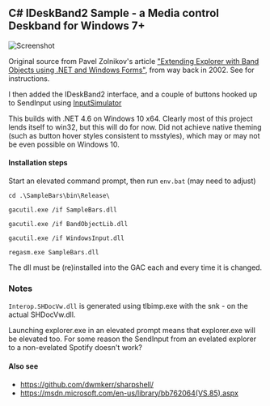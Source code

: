 ## C# IDeskBand2 Sample - a Media control Deskband for Windows 7+

![Screenshot](https://raw.githubusercontent.com/navhaxs/media-control-deskband/master/screenshot.png)

Original source from Pavel Zolnikov's article ["Extending Explorer with Band Objects using .NET and Windows Forms"](http://www.codeproject.com/Articles/2219/Extending-Explorer-with-Band-Objects-using-NET-and), from way back in 2002. See for instructions.

I then added the IDeskBand2 interface, and a couple of buttons hooked up to SendInput using [InputSimulator](https://inputsimulator.codeplex.com/)

This builds with .NET 4.6 on Windows 10 x64. Clearly most of this project lends itself to win32, but this will do for now. Did not achieve native theming (such as button hover styles consistent to msstyles), which may or may not be even possible on Windows 10.

#### Installation steps

Start an elevated command prompt, then run `env.bat` (may need to adjust)

    cd .\SampleBars\bin\Release\

    gacutil.exe /if SampleBars.dll

    gacutil.exe /if BandObjectLib.dll

    gacutil.exe /if WindowsInput.dll

    regasm.exe SampleBars.dll

The dll must be (re)installed into the GAC each and every time it is changed.

### Notes

`Interop.SHDocVw.dll` is generated using tlbimp.exe with the snk - on the actual SHDocVw.dll.

Launching explorer.exe in an elevated prompt means that explorer.exe will be elevated too. For some reason the SendInput from an evelated explorer to a non-evelated Spotify doesn't work?

#### Also see

* https://github.com/dwmkerr/sharpshell/
* https://msdn.microsoft.com/en-us/library/bb762064(VS.85).aspx
